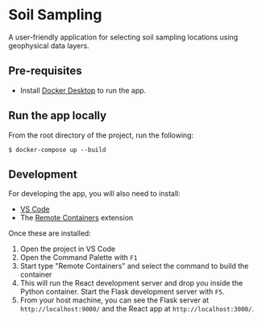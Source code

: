 # Soil Sampling

A user-friendly application for selecting soil sampling locations using geophysical data layers.

## Pre-requisites

* Install [Docker Desktop](https://docs.docker.com/get-docker/) to run the app.


## Run the app locally

From the root directory of the project, run the following:
```
$ docker-compose up --build
```

## Development

For developing the app, you will also need to install:

* [VS Code](https://code.visualstudio.com/download)
* The [Remote Containers](https://marketplace.visualstudio.com/items?itemName=ms-vscode-remote.remote-containers) extension

Once these are installed:

1. Open the project in VS Code
2. Open the Command Palette with `F1`
3. Start type "Remote Containers" and select the command to build the container
4. This will run the React development server and drop you inside the Python container. Start the Flask development server with `F5`.
5. From your host machine, you can see the Flask server at `http://localhost:9000/` and the React app at `http://localhost:3000/`.

